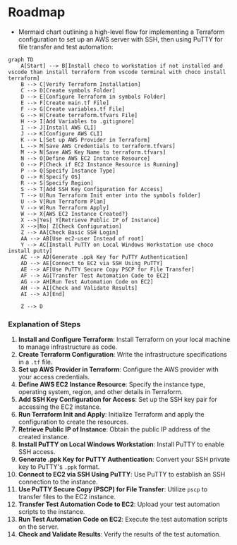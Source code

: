 # Roadmap

- Mermaid chart outlining a high-level flow for implementing a Terraform configuration to set up an AWS server with SSH, then using PuTTY for file transfer and test automation:


```mermaid
graph TD
    A[Start] --> B[Install choco to workstation if not installed and vscode than install terraform from vscode terminal with choco install terraform]
    B --> C[Verify Terraform Installation]
    C --> D[Create symbols Folder]
    D --> E[Configure Terraform in symbols Folder]
    E --> F[Create main.tf File]
    F --> G[Create variables.tf File]
    G --> H[Create terraform.tfvars File]
    H --> I[Add Variables to .gitignore]
    I --> J[Install AWS CLI]
    J --> K[Configure AWS CLI]
    K --> L[Set up AWS Provider in Terraform]
    L --> M[Save AWS Credentials to terraform.tfvars]
    M --> N[Save AWS Key Name to terraform.tfvars]
    N --> O[Define AWS EC2 Instance Resource]
    O --> P[Check if EC2 Instance Resource is Running]
    P --> Q[Specify Instance Type]
    Q --> R[Specify OS]
    R --> S[Specify Region]
    S --> T[Add SSH Key Configuration for Access]
    T --> U[Run Terraform Init enter into the symbols folder]
    U --> V[Run Terraform Plan]
    V --> W[Run Terraform Apply]
    W --> X{AWS EC2 Instance Created?}
    X -->|Yes| Y[Retrieve Public IP of Instance]
    X -->|No| Z[Check Configuration]
    Z --> AA[Check Basic SSH Login]
    AA --> AB[Use ec2-user Instead of root]
    Y --> AC[Install PuTTY on Local Windows Workstation use choco install putty]
    AC --> AD[Generate .ppk Key for PuTTY Authentication]
    AD --> AE[Connect to EC2 via SSH Using PuTTY]
    AE --> AF[Use PuTTY Secure Copy PSCP for File Transfer]
    AF --> AG[Transfer Test Automation Code to EC2]
    AG --> AH[Run Test Automation Code on EC2]
    AH --> AI[Check and Validate Results]
    AI --> AJ[End]

    Z --> D
```

### Explanation of Steps

1. **Install and Configure Terraform**: Install Terraform on your local machine to manage infrastructure as code.
2. **Create Terraform Configuration**: Write the infrastructure specifications in a `.tf` file.
3. **Set up AWS Provider in Terraform**: Configure the AWS provider with your access credentials.
4. **Define AWS EC2 Instance Resource**: Specify the instance type, operating system, region, and other details in Terraform.
5. **Add SSH Key Configuration for Access**: Set up the SSH key pair for accessing the EC2 instance.
6. **Run Terraform Init and Apply**: Initialize Terraform and apply the configuration to create the resources.
7. **Retrieve Public IP of Instance**: Obtain the public IP address of the created instance.
8. **Install PuTTY on Local Windows Workstation**: Install PuTTY to enable SSH access.
9. **Generate .ppk Key for PuTTY Authentication**: Convert your SSH private key to PuTTY's `.ppk` format.
10. **Connect to EC2 via SSH Using PuTTY**: Use PuTTY to establish an SSH connection to the instance.
11. **Use PuTTY Secure Copy (PSCP) for File Transfer**: Utilize `pscp` to transfer files to the EC2 instance.
12. **Transfer Test Automation Code to EC2**: Upload your test automation scripts to the instance.
13. **Run Test Automation Code on EC2**: Execute the test automation scripts on the server.
14. **Check and Validate Results**: Verify the results of the test automation.
